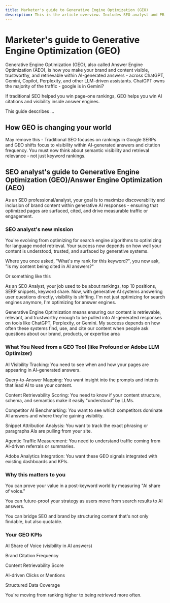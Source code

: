 ```yaml
---
title: Marketer's guide to Generative Engine Optimization (GEO)
description: This is the article overview. Includes SEO analyst and PR and Communications manager
---
```


# Marketer's guide to Generative Engine Optimization (GEO)

Generative Engine Optimization (GEO), also called Answer Engine Optimization (AEO), is how you make your brand and content visible, trustworthy, and retrievable within AI-generated answers - across ChatGPT, Gemini, Copilot, Perplexity, and other LLM-driven assistants. ChatGPT owns the majority of the traffic - google is in Gemini?

If traditional SEO helped you win page-one rankings, GEO helps you win AI citations and visibility inside answer engines.

This guide describes ...

## How GEO is changing your world

May remove this - Traditional SEO focuses on rankings in Google SERPs and GEO shifts focus to visibility within AI-generated answers and citation frequency.
You must now think about semantic visibility and retrieval relevance - not just keyword rankings.

## SEO analyst's guide to Generative Engine Optimization (GEO)/Answer Engine Optimization (AEO)

As an SEO professional/analyst, your goal is to maximize discoverability and inclusion of brand content within generative AI responses - ensuring that optimized pages are surfaced, cited, and drive measurable traffic or engagement.

### SEO analyst's new mission

You're evolving from optimizing for search engine algorithms to optimizing for language model retrieval.
Your success now depends on how well your content is understood, trusted, and surfaced by generative systems.

Where you once asked, "What's my rank for this keyword?",
you now ask, "Is my content being cited in AI answers?"

Or something like this

As an SEO Analyst, your job used to be about rankings, top 10 positions, SERP snippets, keyword share. Now, with generative AI systems answering user questions directly, visibility is shifting.
I'm not just optimizing for search engines anymore, I'm optimizing for answer engines.

Generative Engine Optimization means ensuring our content is retrievable, relevant, and trustworthy enough to be pulled into AI-generated responses on tools like ChatGPT, Perplexity, or Gemini. My success depends on how often these systems find, use, and cite our content when people ask questions about our brand, products, or expertise area

### What You Need from a GEO Tool (like Profound or Adobe LLM Optimizer)

AI Visibility Tracking: You need to see when and how your pages are appearing in AI-generated answers.

Query-to-Answer Mapping: You want insight into the prompts and intents that lead AI to use your content.

Content Retrievability Scoring: You need to know if your content structure, schema, and semantics make it easily "understood" by LLMs.

Competitor AI Benchmarking: You want to see which competitors dominate AI answers and where they're gaining visibility.

Snippet Attribution Analysis: You want to track the exact phrasing or paragraphs AIs are pulling from your site.

Agentic Traffic Measurement: You need to understand traffic coming from AI-driven referrals or summaries.

Adobe Analytics Integration: You want these GEO signals integrated with existing dashboards and KPIs.

### Why this matters to you

You can prove your value in a post-keyword world by measuring "AI share of voice."

You can future-proof your strategy as users move from search results to AI answers.

You can bridge SEO and brand by structuring content that's not only findable, but also quotable.

### Your GEO KPIs

AI Share of Voice (visibility in AI answers)

Brand Citation Frequency

Content Retrievability Score

AI-driven Clicks or Mentions

Structured Data Coverage

You're moving from ranking higher to being retrieved more often.

<!-- Add table and also the PR and Comm manager mission and Marketing manager mission (see chatgpt and copilot-->


